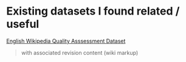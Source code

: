 # Existing datasets I found related / useful

[English Wikipedia Quality Asssessment Dataset](https://figshare.com/articles/dataset/English_Wikipedia_Quality_Asssessment_Dataset/1375406/1?file=2014923)

> with associated revision content (wiki markup)
